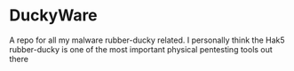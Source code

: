 # DuckyWare
A repo for all my malware rubber-ducky related. I personally think the Hak5 rubber-ducky is one of the most important physical pentesting tools out there
